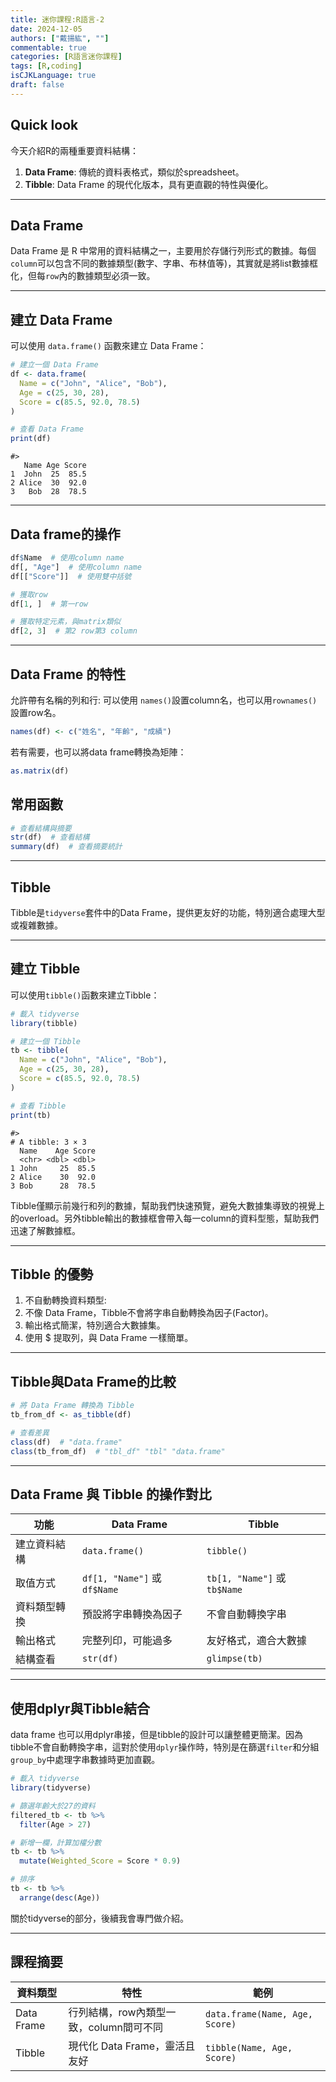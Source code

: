 ```yaml
---
title: 迷你課程:R語言-2
date: 2024-12-05
authors: ["戴揚紘", ""]
commentable: true
categories: [R語言迷你課程]
tags: [R,coding]
isCJKLanguage: true
draft: false
---
```

<!--more-->
## Quick look
今天介紹R的兩種重要資料結構：
1. **Data Frame**: 傳統的資料表格式，類似於spreadsheet。
2. **Tibble**: Data Frame 的現代化版本，具有更直觀的特性與優化。

---

## Data Frame
Data Frame 是 R 中常用的資料結構之一，主要用於存儲行列形式的數據。每個`column`可以包含不同的數據類型(數字、字串、布林值等)，其實就是將list數據框化，但每`row`內的數據類型必須一致。

---
## 建立 Data Frame
可以使用 `data.frame()` 函數來建立 Data Frame：

```r
# 建立一個 Data Frame
df <- data.frame(
  Name = c("John", "Alice", "Bob"),
  Age = c(25, 30, 28),
  Score = c(85.5, 92.0, 78.5)
)

# 查看 Data Frame
print(df)
```
```
#>
   Name Age Score
1  John  25  85.5
2 Alice  30  92.0
3   Bob  28  78.5
```
---
## Data frame的操作
```r
df$Name  # 使用column name
df[, "Age"]  # 使用column name
df[["Score"]]  # 使用雙中括號

# 獲取row
df[1, ]  # 第一row

# 獲取特定元素，與matrix類似
df[2, 3]  # 第2 row第3 column

```

---
## Data Frame 的特性
允許帶有名稱的列和行:
可以使用 `names()`設置column名，也可以用`rownames()`設置row名。
```r
names(df) <- c("姓名", "年齡", "成績")
```
若有需要，也可以將data frame轉換為矩陣：
```r
as.matrix(df)
```
## 常用函數
```r
# 查看結構與摘要
str(df)  # 查看結構
summary(df)  # 查看摘要統計
```
---------

## Tibble

Tibble是`tidyverse`套件中的Data Frame，提供更友好的功能，特別適合處理大型或複雜數據。

---
## 建立 Tibble
可以使用`tibble()`函數來建立Tibble：
```r
# 載入 tidyverse
library(tibble)

# 建立一個 Tibble
tb <- tibble(
  Name = c("John", "Alice", "Bob"),
  Age = c(25, 30, 28),
  Score = c(85.5, 92.0, 78.5)
)

# 查看 Tibble
print(tb)
```

```
#>
# A tibble: 3 × 3
  Name    Age Score
  <chr> <dbl> <dbl>
1 John     25  85.5
2 Alice    30  92.0
3 Bob      28  78.5
```
Tibble僅顯示前幾行和列的數據，幫助我們快速預覽，避免大數據集導致的視覺上的overload。另外tibble輸出的數據框會帶入每一column的資料型態，幫助我們迅速了解數據框。

---

## Tibble 的優勢
1. 不自動轉換資料類型:
2. 不像 Data Frame，Tibble不會將字串自動轉換為因子(Factor)。
3. 輸出格式簡潔，特別適合大數據集。
4. 使用 $ 提取列，與 Data Frame 一樣簡單。

---
## Tibble與Data Frame的比較
```r
# 將 Data Frame 轉換為 Tibble
tb_from_df <- as_tibble(df)

# 查看差異
class(df)  # "data.frame"
class(tb_from_df)  # "tbl_df" "tbl" "data.frame"
```

---
## Data Frame 與 Tibble 的操作對比
| 功能                | Data Frame                             | Tibble                            |
|---------------------|-----------------------------------------|------------------------------------|
| 建立資料結構        | `data.frame()`                         | `tibble()`                        |
| 取值方式            | `df[1, "Name"]` 或 `df$Name`           | `tb[1, "Name"]` 或 `tb$Name`      |
| 資料類型轉換        | 預設將字串轉換為因子                   | 不會自動轉換字串                  |
| 輸出格式            | 完整列印，可能過多                     | 友好格式，適合大數據              |
| 結構查看            | `str(df)`                              | `glimpse(tb)`                     |

---
## 使用dplyr與Tibble結合
data frame 也可以用dplyr串接，但是tibble的設計可以讓整體更簡潔。因為tibble不會自動轉換字串，這對於使用`dplyr`操作時，特別是在篩選`filter`和分組`group_by`中處理字串數據時更加直觀。
```r
# 載入 tidyverse
library(tidyverse)

# 篩選年齡大於27的資料
filtered_tb <- tb %>% 
  filter(Age > 27)

# 新增一欄，計算加權分數
tb <- tb %>%
  mutate(Weighted_Score = Score * 0.9)

# 排序
tb <- tb %>%
  arrange(desc(Age))
```
關於tidyverse的部分，後續我會專門做介紹。

---------
## 課程摘要
| 資料類型       | 特性                                  | 範例                              |
|----------------|---------------------------------------|-----------------------------------|
| Data Frame     | 行列結構，row內類型一致，column間可不同    | `data.frame(Name, Age, Score)`   |
| Tibble         | 現代化 Data Frame，靈活且友好         | `tibble(Name, Age, Score)`       |